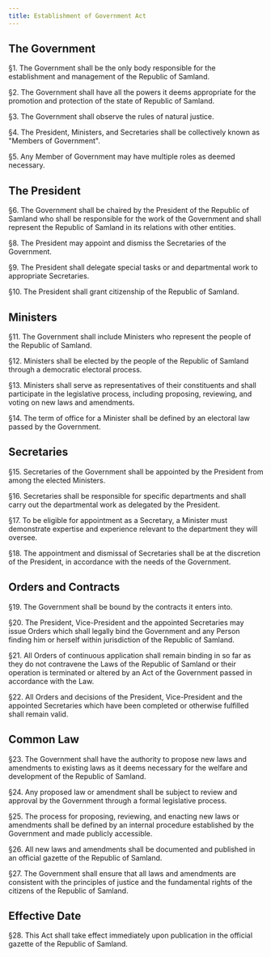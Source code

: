 ```yaml
---
title: Establishment of Government Act
---
```


## The Government

§1. The Government shall be the only body responsible for the establishment and management of the Republic of Samland.

§2. The Government shall have all the powers it deems appropriate for the promotion and protection of the state of Republic of Samland.

§3. The Government shall observe the rules of natural justice.

§4. The President, Ministers, and Secretaries shall be collectively known as "Members of Government".

§5. Any Member of Government may have multiple roles as deemed necessary.

## The President

§6. The Government shall be chaired by the President of the Republic of Samland who shall be responsible for the work of the Government and shall represent the Republic of Samland in its relations with other entities.

§8. The President may appoint and dismiss the Secretaries of the Government.

§9. The President shall delegate special tasks or and departmental work to appropriate Secretaries.

§10. The President shall grant citizenship of the Republic of Samland.

## Ministers

§11. The Government shall include Ministers who represent the people of the Republic of Samland.

§12. Ministers shall be elected by the people of the Republic of Samland through a democratic electoral process.

§13. Ministers shall serve as representatives of their constituents and shall participate in the legislative process, including proposing, reviewing, and voting on new laws and amendments.

§14. The term of office for a Minister shall be defined by an electoral law passed by the Government.

## Secretaries

§15. Secretaries of the Government shall be appointed by the President from among the elected Ministers.

§16. Secretaries shall be responsible for specific departments and shall carry out the departmental work as delegated by the President.

§17. To be eligible for appointment as a Secretary, a Minister must demonstrate expertise and experience relevant to the department they will oversee.

§18. The appointment and dismissal of Secretaries shall be at the discretion of the President, in accordance with the needs of the Government.

## Orders and Contracts

§19. The Government shall be bound by the contracts it enters into.

§20. The President, Vice-President and the appointed Secretaries may issue Orders which shall legally bind the Government and any Person finding him or herself within jurisdiction of the Republic of Samland.

§21. All Orders of continuous application shall remain binding in so far as they do not contravene the Laws of the Republic of Samland or their operation is terminated or altered by an Act of the Government passed in accordance with the Law.

§22. All Orders and decisions of the President, Vice-President and the appointed Secretaries which have been completed or otherwise fulfilled shall remain valid.

## Common Law

§23. The Government shall have the authority to propose new laws and amendments to existing laws as it deems necessary for the welfare and development of the Republic of Samland.

§24. Any proposed law or amendment shall be subject to review and approval by the Government through a formal legislative process.

§25. The process for proposing, reviewing, and enacting new laws or amendments shall be defined by an internal procedure established by the Government and made publicly accessible.

§26. All new laws and amendments shall be documented and published in an official gazette of the Republic of Samland.

§27. The Government shall ensure that all laws and amendments are consistent with the principles of justice and the fundamental rights of the citizens of the Republic of Samland.

## Effective Date

§28. This Act shall take effect immediately upon publication in the official gazette of the Republic of Samland.
